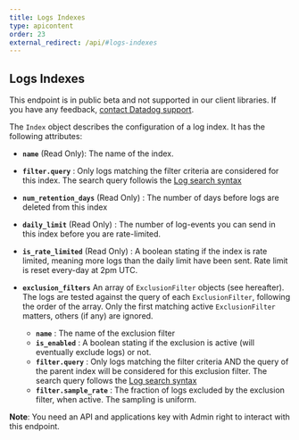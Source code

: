 ```yaml
---
title: Logs Indexes
type: apicontent
order: 23
external_redirect: /api/#logs-indexes
---
```


## Logs Indexes

<div class="alert alert-warning">
This endpoint is in public beta and not supported in our client libraries. If you have any feedback, <a href="/help">contact Datadog support</a>.
</div>

The `Index` object describes the configuration of a log index. It has the following attributes:

* **`name`** (Read Only):
    The name of the index.
* **`filter.query`** :
    Only logs matching the filter criteria are considered for this index.
    The search query followis the [Log search syntax][1]
* **`num_retention_days`** (Read Only) :
    The number of days before logs are deleted from this index
* **`daily_limit`** (Read Only) :
    The number of log-events you can send in this index before you are rate-limited.
* **`is_rate_limited`** (Read Only) :
    A boolean stating if the index is rate limited, meaning more logs than the daily limit have been sent. Rate limit is reset every-day at 2pm UTC.
* **`exclusion_filters`**
    An array of `ExclusionFilter` objects (see hereafter). The logs are tested against the query of each `ExclusionFilter`, following the order of the array. Only the first matching active `ExclusionFilter` matters, others (if any) are ignored.

  * **`name`** :
    The name of the exclusion filter
  * **`is_enabled`** :
    A boolean stating if the exclusion is active (will eventually exclude logs) or not.
  * **`filter.query`** :
    Only logs matching the filter criteria AND the query of the parent index will be considered for this exclusion filter.
    The search query follows the [Log search syntax][1]
  * **`filter.sample_rate`** :
    The fraction of logs excluded by the exclusion filter, when active. The sampling is uniform.


**Note**:  You need an API and applications key with Admin right to interact with this endpoint.

[1]: https://docs.datadoghq.com/logs/explorer/search/#search-syntax

